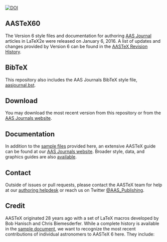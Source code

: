[![DOI](https://zenodo.org/badge/doi/10.5281/zenodo.45282.svg)](http://dx.doi.org/10.5281/zenodo.45282)

## AASTeX60
The Version 6 style files and documentation for authoring [AAS Journal](http://journals.aas.org) articles in LaTeX2e were released on January 6, 2016. A list of updates and changes provided by Version 6 can be found in the [AASTeX Revision History](http://journals.aas.org/authors/aastex/revisionhistory.html). 

## BibTeX
This repository also includes the AAS Journals BibTeX style file, [aasjournal.bst](bst/aasjournal.bst).

## Download
You may download the most recent version from this repository or from the [AAS Journals website](http://journals.aas.org/authors/aastex.html). 

## Documentation
In addition to the [sample files](sample) provided here, an extensive AASTeX guide can be found at our [AAS Journals website](http://journals.aas.org/authors/aastex/aasguide.html). Broader style, data, and graphics guides are also [available](http://journals.aas.org/authors/). 

## Contact
Outside of issues or pull requests, please contact the AASTeX team for help at our [authoring helpdesk](mailto:authors@aas.org) or reach us on Twitter [@AAS_Publishing](https://twitter.com/AAS_Publishing).

## Credit
AASTeX originated 28 years ago with a set of LaTeX macros developed by Bob Hanisch and Chris Biemesderfer. While a complete history is available in the [sample document](sample/sample.tex), we want to recognize the most recent contributions of individual astronomers to AASTeX 6 here. They include: 
